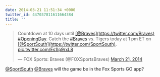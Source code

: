 ```yaml
---
date: 2014-03-21 11:51:34 +0000
twitter_id: 447037811611664384
title: ''
---
```


<blockquote class="twitter-tweet"><p lang="en" dir="ltr">Countdown at 10 days until <a href="https://twitter.com/Braves?ref_src=twsrc%5Etfw">[@Braves](https://twitter.com/Braves)</a> <a href="https://twitter.com/hashtag/OpeningDay?src=hash&amp;ref_src=twsrc%5Etfw">#OpeningDay</a>. Catch the <a href="https://twitter.com/hashtag/Braves?src=hash&amp;ref_src=twsrc%5Etfw">#Braves</a> vs. Tigers today at 1 pm ET on <a href="https://twitter.com/SportSouth?ref_src=twsrc%5Etfw">[@SportSouth](https://twitter.com/SportSouth)</a>. <a href="http://t.co/Es1Ip9rxL8">pic.twitter.com/Es1Ip9rxL8</a></p>&mdash; FOX Sports: Braves (@FOXSportsBraves) <a href="https://twitter.com/FOXSportsBraves/status/446993360180346880?ref_src=twsrc%5Etfw">March 21, 2014</a></blockquote>
<script async src="https://platform.twitter.com/widgets.js" charset="utf-8"></script>

[@SportSouth](https://twitter.com/SportSouth) [@Braves](https://twitter.com/Braves) will the game be in the Fox Sports GO app?
